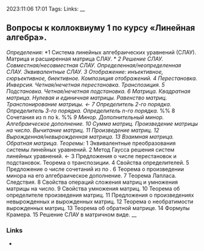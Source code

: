 2023:11:06 17:01
Tags:
Links:
__
## Вопросы к коллоквиуму 1 по курсу «Линейная алгебра».
*Определения:*
*1 Система линейных алгебраических уравнений (СЛАУ). Матрица и расширенная
матрица СЛАУ. *
*2 Решение СЛАУ. Совместная/несовместная СЛАУ. Определенная/неопределенная СЛАУ. Эквивалентные СЛАУ.*
*3 Отображение: инъективное, сюръективное, биективное. Композиция
отображений.*
*4 Перестановка. Инверсия. Четная/нечетная перестановка. Транспозиция.*
*5 Подстановка. Четная/нечетная подстановка.*
*6 Матрица. Квадратная матрица. Нулевая и единичная матрицы. Равенство матриц. Транспонирование матрицы. <-*
*7 Определитель 2-го порядка. Определитель 3-го порядка. Определитель n-го порядка.*
%% 8 Сочетания из n по k. %%
*9 Минор. Дополнительный минор. Алгебраическое дополнение.*
*10 Сумма матриц. Произведение матрицы на число. Вычитание матриц.*
*11 Произведение матриц.*
*12 Вырожденная/невырожденная матрица.*
*13 Взаимная матрица. Обратная матрица.*
*Теоремы:*
1 Эквивалентные преобразования системы линейных уравнений.
2 Метод Гаусса решения систем линейных уравнений. <-
3 Предложения о числе перестановок и подстановок. Теорема о транспозиции. 
4 Свойства определителей.
5 Предложение о числе сочетаний из по .
6 Теорема о произведении минора на его алгебраическое дополнение.
7 Теорема Лапласа. Следствия.
8 Свойства операций сложения матриц и умножения матрицы на число.
9 Свойства умножения матриц.
10 Теорема об определителе произведения матриц.
11 Предложения о произведениях невырожденных и вырожденных матриц.
12 Теорема о необратимости вырожденных матриц.
13 Теорема об обратной матрице.
14 Формулы Крамера.
15 Решение СЛАУ в матричном виде.
__
### Links
-
